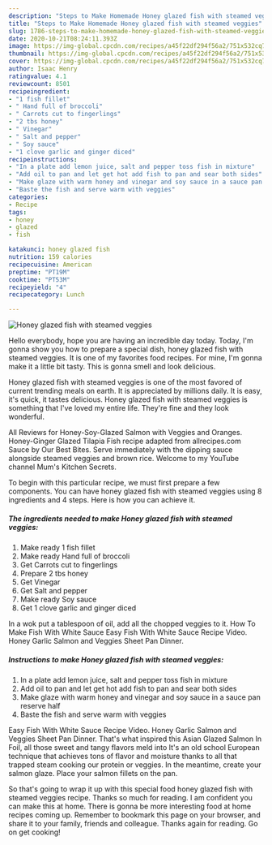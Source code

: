 ```yaml
---
description: "Steps to Make Homemade Honey glazed fish with steamed veggies"
title: "Steps to Make Homemade Honey glazed fish with steamed veggies"
slug: 1786-steps-to-make-homemade-honey-glazed-fish-with-steamed-veggies
date: 2020-10-21T08:24:11.393Z
image: https://img-global.cpcdn.com/recipes/a45f22df294f56a2/751x532cq70/honey-glazed-fish-with-steamed-veggies-recipe-main-photo.jpg
thumbnail: https://img-global.cpcdn.com/recipes/a45f22df294f56a2/751x532cq70/honey-glazed-fish-with-steamed-veggies-recipe-main-photo.jpg
cover: https://img-global.cpcdn.com/recipes/a45f22df294f56a2/751x532cq70/honey-glazed-fish-with-steamed-veggies-recipe-main-photo.jpg
author: Isaac Henry
ratingvalue: 4.1
reviewcount: 8501
recipeingredient:
- "1 fish fillet"
- " Hand full of broccoli"
- " Carrots cut to fingerlings"
- "2 tbs honey"
- " Vinegar"
- " Salt and pepper"
- " Soy sauce"
- "1 clove garlic and ginger diced"
recipeinstructions:
- "In a plate add lemon juice, salt and pepper toss fish in mixture"
- "Add oil to pan and let get hot add fish to pan and sear both sides"
- "Make glaze with warm honey and vinegar and soy sauce in a sauce pan reserve half"
- "Baste the fish and serve warm with veggies"
categories:
- Recipe
tags:
- honey
- glazed
- fish

katakunci: honey glazed fish 
nutrition: 159 calories
recipecuisine: American
preptime: "PT19M"
cooktime: "PT53M"
recipeyield: "4"
recipecategory: Lunch

---
```



![Honey glazed fish with steamed veggies](https://img-global.cpcdn.com/recipes/a45f22df294f56a2/751x532cq70/honey-glazed-fish-with-steamed-veggies-recipe-main-photo.jpg)

Hello everybody, hope you are having an incredible day today. Today, I'm gonna show you how to prepare a special dish, honey glazed fish with steamed veggies. It is one of my favorites food recipes. For mine, I'm gonna make it a little bit tasty. This is gonna smell and look delicious.

Honey glazed fish with steamed veggies is one of the most favored of current trending meals on earth. It is appreciated by millions daily. It is easy, it's quick, it tastes delicious. Honey glazed fish with steamed veggies is something that I've loved my entire life. They're fine and they look wonderful.

All Reviews for Honey-Soy-Glazed Salmon with Veggies and Oranges. Honey-Ginger Glazed Tilapia Fish recipe adapted from allrecipes.com Sauce by Our Best Bites. Serve immediately with the dipping sauce alongside steamed veggies and brown rice. Welcome to my YouTube channel Mum&#39;s Kitchen Secrets.


To begin with this particular recipe, we must first prepare a few components. You can have honey glazed fish with steamed veggies using 8 ingredients and 4 steps. Here is how you can achieve it.

<!--inarticleads1-->

##### The ingredients needed to make Honey glazed fish with steamed veggies:

1. Make ready 1 fish fillet
1. Make ready  Hand full of broccoli
1. Get  Carrots cut to fingerlings
1. Prepare 2 tbs honey
1. Get  Vinegar
1. Get  Salt and pepper
1. Make ready  Soy sauce
1. Get 1 clove garlic and ginger diced


In a wok put a tablespoon of oil, add all the chopped veggies to it. How To Make Fish With White Sauce Easy Fish With White Sauce Recipe Video. Honey Garlic Salmon and Veggies Sheet Pan Dinner. 

<!--inarticleads2-->

##### Instructions to make Honey glazed fish with steamed veggies:

1. In a plate add lemon juice, salt and pepper toss fish in mixture
1. Add oil to pan and let get hot add fish to pan and sear both sides
1. Make glaze with warm honey and vinegar and soy sauce in a sauce pan reserve half
1. Baste the fish and serve warm with veggies


Easy Fish With White Sauce Recipe Video. Honey Garlic Salmon and Veggies Sheet Pan Dinner. That&#39;s what inspired this Asian Glazed Salmon In Foil, all those sweet and tangy flavors meld into It&#39;s an old school European technique that achieves tons of flavor and moisture thanks to all that trapped steam cooking our protein or veggies. In the meantime, create your salmon glaze. Place your salmon fillets on the pan. 

So that's going to wrap it up with this special food honey glazed fish with steamed veggies recipe. Thanks so much for reading. I am confident you can make this at home. There is gonna be more interesting food at home recipes coming up. Remember to bookmark this page on your browser, and share it to your family, friends and colleague. Thanks again for reading. Go on get cooking!
